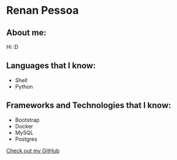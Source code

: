 # Renan Pessoa

## About me:

Hi :D

## Languages that I know:

- Shell
- Python

## Frameworks and Technologies that I know:

- Bootstrap
- Docker
- MySQL
- Postgres


[Check out my GitHub](https://github.com/renanpessoa)

